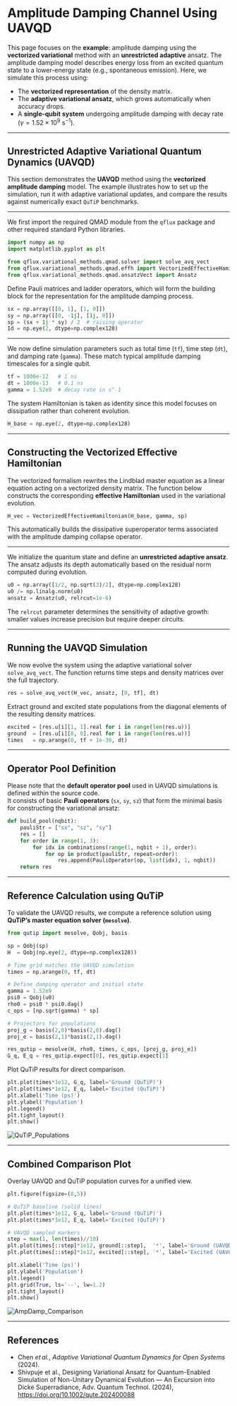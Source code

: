 # Amplitude Damping Channel Using UAVQD

This page focuses on the **example**: amplitude damping using the **vectorized variational** method with an **unrestricted adaptive** ansatz. The amplitude damping model describes energy loss from an excited quantum state to a lower-energy state (e.g., spontaneous emission). Here, we simulate this process using:

* The **vectorized representation** of the density matrix.
* The **adaptive variational ansatz**, which grows automatically when accuracy drops.
* A **single-qubit system** undergoing amplitude damping with decay rate ($\gamma = 1.52 \times 10^9 \text{ s}^{-1}$).


---

## Unrestricted Adaptive Variational Quantum Dynamics (UAVQD)

This section demonstrates the **UAVQD** method using the **vectorized amplitude damping** model. The example illustrates how to set up the simulation, run it with adaptive variational updates, and compare the results against numerically exact `QuTiP` benchmarks.

---

We first import the required QMAD module from the `qflux` package and other required standard Python libraries.

```python
import numpy as np
import matplotlib.pyplot as plt

from qflux.variational_methods.qmad.solver import solve_avq_vect
from qflux.variational_methods.qmad.effh import VectorizedEffectiveHamiltonian
from qflux.variational_methods.qmad.ansatzVect import Ansatz
```

Define Pauli matrices and ladder operators, which will form the building block for the representation for the amplitude damping process.

```python
sx = np.array([[0, 1], [1, 0]])
sy = np.array([[0, -1j], [1j, 0]])
sp = (sx + 1j * sy) / 2  # raising operator
Id = np.eye(2, dtype=np.complex128)
```

---


We now define simulation parameters such as total time (`tf`), time step (`dt`), and damping rate (`gamma`). These match typical amplitude damping timescales for a single qubit.

```python
tf = 1000e-12   # 1 ns
dt = 1000e-13   # 0.1 ns
gamma = 1.52e9  # decay rate in s^-1
```

The system Hamiltonian is taken as identity since this model focuses on dissipation rather than coherent evolution.

```python
H_base = np.eye(2, dtype=np.complex128)
```

---

## Constructing the Vectorized Effective Hamiltonian

The vectorized formalism rewrites the Lindblad master equation as a linear equation acting on a vectorized density matrix. The function below constructs the corresponding **effective Hamiltonian** used in the variational evolution.

```python
H_vec = VectorizedEffectiveHamiltonian(H_base, gamma, sp)
```

This automatically builds the dissipative superoperator terms associated with the amplitude damping collapse operator.

---


We initialize the quantum state and define an **unrestricted adaptive ansatz**. The ansatz adjusts its depth automatically based on the residual norm computed during evolution.

```python
u0 = np.array([1/2, np.sqrt(3)/2], dtype=np.complex128)
u0 /= np.linalg.norm(u0)
ansatz = Ansatz(u0, relrcut=1e-6)
```

The `relrcut` parameter determines the sensitivity of adaptive growth: smaller values increase precision but require deeper circuits.

---

## Running the UAVQD Simulation

We now evolve the system using the adaptive variational solver `solve_avq_vect`. The function returns time steps and density matrices over the full trajectory. 

```python
res = solve_avq_vect(H_vec, ansatz, [0, tf], dt)
```

Extract ground and excited state populations from the diagonal elements of the resulting density matrices.

```python
excited = [res.u[i][1, 1].real for i in range(len(res.u))]
ground  = [res.u[i][0, 0].real for i in range(len(res.u))]
times   = np.arange(0, tf + 1e-30, dt)
```

---
## Operator Pool Definition

Please note that the **default operator pool** used in UAVQD simulations is defined within the source code.  
It consists of basic **Pauli operators** (`sx`, `sy`, `sz`) that form the minimal basis for constructing the variational ansatz:

```python
def build_pool(nqbit):
    pauliStr = ["sx", "sz", "sy"]
    res = []
    for order in range(1, 3):
        for idx in combinations(range(1, nqbit + 1), order):
            for op in product(pauliStr, repeat=order):
                res.append(PauliOperator(op, list(idx), 1, nqbit))
    return res
```

---
## Reference Calculation using QuTiP

To validate the UAVQD results, we compute a reference solution using **QuTiP’s master equation solver (`mesolve`)**.

```python
from qutip import mesolve, Qobj, basis

sp = Qobj(sp)
H  = Qobj(np.eye(2, dtype=np.complex128))

# Time grid matches the UAVQD simulation
times = np.arange(0, tf, dt)

# Define damping operator and initial state
gamma = 1.52e9
psi0 = Qobj(u0)
rho0 = psi0 * psi0.dag()
c_ops = [np.sqrt(gamma) * sp]

# Projectors for populations
proj_g = basis(2,0)*basis(2,0).dag()
proj_e = basis(2,1)*basis(2,1).dag()

res_qutip = mesolve(H, rho0, times, c_ops, [proj_g, proj_e])
G_q, E_q = res_qutip.expect[0], res_qutip.expect[1]
```

Plot QuTiP results for direct comparison.

```python
plt.plot(times*1e12, G_q, label='Ground (QuTiP)')
plt.plot(times*1e12, E_q, label='Excited (QuTiP)')
plt.xlabel('Time (ps)')
plt.ylabel('Population')
plt.legend()
plt.tight_layout()
plt.show()
```

![QuTiP\_Populations](../images/Part_III/qutip_ampdamp.png)

---

## Combined Comparison Plot

Overlay UAVQD and QuTiP population curves for a unified view.

```python
plt.figure(figsize=(8,5))

# QuTiP baseline (solid lines)
plt.plot(times*1e12, G_q, label='Ground (QuTiP)')
plt.plot(times*1e12, E_q, label='Excited (QuTiP)')

# UAVQD sampled markers
step = max(1, len(times)//10)
plt.plot(times[::step]*1e12, ground[::step],  '*', label='Ground (UAVQD)')
plt.plot(times[::step]*1e12, excited[::step], '*', label='Excited (UAVQD)')

plt.xlabel('Time (ps)')
plt.ylabel('Population')
plt.legend()
plt.grid(True, ls='--', lw=1.2)
plt.tight_layout()
plt.show()
```

![AmpDamp\_Comparison](../images/Part_III/ampdamp_comparison.png)


---

## References

* Chen *et al.*, *Adaptive Variational Quantum Dynamics for Open Systems* (2024).
* Shivpuje et al., Designing Variational Ansatz for Quantum-Enabled Simulation of Non-Unitary Dynamical Evolution — An Excursion into Dicke Superradiance, Adv. Quantum Technol. (2024), https://doi.org/10.1002/qute.202400088
